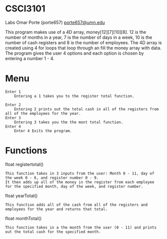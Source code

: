 # CSCI3101
Labs
Omar Porte (porte657) porte657@umn.edu


This program makes use of a 4D array, money[12][7][10][8]. 12 is the number of months in a year,
7 is the number of days in a week, 10 is the number of cash registers and 8 is the number of employees.
The 4D array is created using 4 for loops that loop through an fill the money array with data.
The program gives the user 4 options and each option is chosen by entering a number 1 - 4.

Menu
====
	Enter 1
		Entering a 1 takes you to the register total function.
	
	Enter 2
		Entering 2 prints out the total cash in all of the registers from all of the employees for the year.
	Enter 3
		Entering 3 takes you the the mont total function.
	Enter 4
		Enter 4 Exits the program.


Functions
=========

float registertotal()
	
	This function takes in 3 inputs from the user: Month 0 - 11, day of the week 0 - 6, and register number 0 - 9.
	It then adds up all of the money in the register from each employee for the specified month, day of the week, and register number.

float yearTotal()
	
	This function adds all of the cash from all of the registers and employees for the year and returns that total.

float monthTotal()
	
	This function takes in a the month from the user (0 - 11) and prints out the total cash for the specified month.  

  
